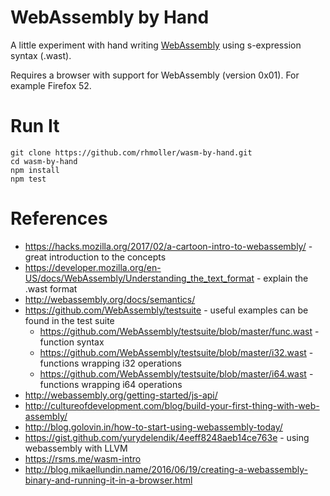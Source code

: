 # WebAssembly by Hand

A little experiment with hand writing [WebAssembly](http://webassembly.org/) using s-expression syntax (.wast).

Requires a browser with support for WebAssembly (version 0x01). For example Firefox 52.

# Run It

    git clone https://github.com/rhmoller/wasm-by-hand.git
    cd wasm-by-hand
    npm install
    npm test

# References

* https://hacks.mozilla.org/2017/02/a-cartoon-intro-to-webassembly/ - great introduction to the concepts
* https://developer.mozilla.org/en-US/docs/WebAssembly/Understanding_the_text_format - explain the .wast format
* http://webassembly.org/docs/semantics/
* https://github.com/WebAssembly/testsuite - useful examples can be found in the test suite
    * https://github.com/WebAssembly/testsuite/blob/master/func.wast - function syntax
    * https://github.com/WebAssembly/testsuite/blob/master/i32.wast - functions wrapping i32 operations
    * https://github.com/WebAssembly/testsuite/blob/master/i64.wast - functions wrapping i64 operations
* http://webassembly.org/getting-started/js-api/
* http://cultureofdevelopment.com/blog/build-your-first-thing-with-web-assembly/
* http://blog.golovin.in/how-to-start-using-webassembly-today/
* https://gist.github.com/yurydelendik/4eeff8248aeb14ce763e - using webassembly with LLVM
* https://rsms.me/wasm-intro
* http://blog.mikaellundin.name/2016/06/19/creating-a-webassembly-binary-and-running-it-in-a-browser.html
